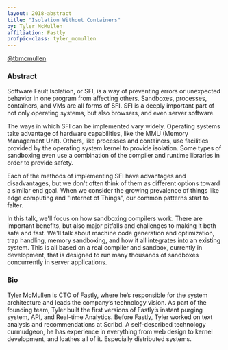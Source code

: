```yaml
---
layout: 2018-abstract
title: "Isolation Without Containers"
by: Tyler McMullen
affiliation: Fastly
profpic-class: tyler_mcmullen
---
```


[@tbmcmullen](https://twitter.com/tbmcmullen)
<br/>

### Abstract

Software Fault Isolation, or SFI, is a way of preventing errors or unexpected behavior in one program from affecting others. Sandboxes, processes, containers, and VMs are all forms of SFI. SFI is a deeply important part of not only operating systems, but also browsers, and even server software.

The ways in which SFI can be implemented vary widely. Operating systems take advantage of hardware capabilities, like the MMU (Memory Management Unit). Others, like processes and containers, use facilities provided by the operating system kernel to provide isolation. Some types of sandboxing even use a combination of the compiler and runtime libraries in order to provide safety.

Each of the methods of implementing SFI have advantages and disadvantages, but we don't often think of them as different options toward a similar end goal. When we consider the growing prevalence of things like edge computing and "Internet of Things", our common patterns start to falter. 

In this talk, we'll focus on how sandboxing compilers work. There are important benefits, but also major pitfalls and challenges to making it both safe and fast. We'll talk about machine code generation and optimization, trap handling, memory sandboxing, and how it all integrates into an existing system. This is all based on a real compiler and sandbox, currently in development, that is designed to run many thousands of sandboxes concurrently in server applications.

### Bio

Tyler McMullen is CTO of Fastly, where he’s responsible for the system architecture and leads the company’s technology vision. As part of the founding team, Tyler built the first versions of Fastly’s instant purging system, API, and Real-time Analytics. Before Fastly, Tyler worked on text analysis and recommendations at Scribd. A self-described technology curmudgeon, he has experience in everything from web design to kernel development, and loathes all of it. Especially distributed systems.


